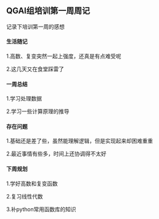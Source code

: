 ## QGAI组培训第一周周记

记录下培训第一周的感想

#### 生活随记

1.高数、复变突然一起上强度，还真是有点难受呢

2.这几天又在食堂踩雷了

#### 一周总结

1.学习处理数据

2.学习一些计算原理的推导

#### 存在问题

1.基础还是差了些，虽然能理解逻辑，但是实现起来却困难重重

2.最近事情有些多，时间上还协调得不太好

#### 下周规划

1.学好高数和复变函数

2.复习线性代数

3.补python常用函数库的知识

### 